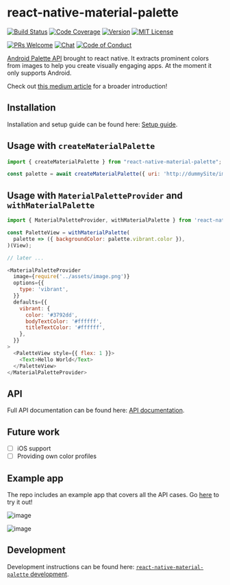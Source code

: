 # react-native-material-palette

[![Build Status][build-badge]][build]
[![Code Coverage][coverage-badge]][coverage]
[![Version][version-badge]][package]
[![MIT License][license-badge]][license]


[![PRs Welcome][prs-welcome-badge]][prs-welcome]
[![Chat][chat-badge]][chat]
[![Code of Conduct][coc-badge]][coc]

[Android Palette API](https://developer.android.com/training/material/palette-colors.html) brought to react native. It extracts prominent colors from images to help you create visually engaging apps. At the moment it only supports Android.

Check out [this medium article](https://blog.callstack.io/colour-your-apps-in-react-native-using-material-palette-35448df91958) for a broader introduction!

## Installation

Installation and setup guide can be found here: [Setup guide](./docs/SETUP.md).

## Usage with `createMaterialPalette`

```js
import { createMaterialPalette } from "react-native-material-palette";

const palette = await createMaterialPalette({ uri: 'http://dummySite/images/yummy.jpg' });
```

## Usage with `MaterialPaletteProvider` and `withMaterialPalette`

```js
import { MaterialPaletteProvider, withMaterialPalette } from 'react-native-material-palette';

const PaletteView = withMaterialPalette(
  palette => ({ backgroundColor: palette.vibrant.color }),
)(View);

// later ...

<MaterialPaletteProvider
  image={require('../assets/image.png')}
  options={{
    type: 'vibrant',
  }}
  defaults={{
    vibrant: {
      color: '#3792dd',
      bodyTextColor: '#ffffff',
      titleTextColor: '#ffffff',
    },
  }}
>
  <PaletteView style={{ flex: 1 }}>
    <Text>Hello World</Text>
  </PaletteView>
</MaterialPaletteProvider>
```

## API
Full API documentation can be found here: [API documentation](./docs/API.md).

## Future work
- [ ] iOS support
- [ ] Providing own color profiles

## Example app
The repo includes an example app that covers all the API cases. Go [here](./example) to try it out!

![image](https://user-images.githubusercontent.com/4982414/29513573-0f5acf5a-8666-11e7-989e-30409a50cb8c.png)

![image](https://user-images.githubusercontent.com/4982414/29513689-5f64b4ac-8666-11e7-86fc-0eeea7813630.png)

## Development

Development instructions can be found here: [`react-native-material-palette` development](./docs/DEVELOPMENT.md).

<!-- badges -->
[build-badge]: https://img.shields.io/circleci/project/github/callstack/react-native-material-palette/master.svg?style=flat-square
[build]: https://circleci.com/gh/callstack/react-native-material-palette
[coverage-badge]: https://img.shields.io/coveralls/github/callstack-io/react-native-material-palette.svg?style=flat-square
[coverage]: https://coveralls.io/github/callstack-io/react-native-material-palette?branch=master
[version-badge]: https://img.shields.io/npm/v/react-native-material-palette.svg?style=flat-square
[package]: https://www.npmjs.com/package/react-native-material-palette
[license-badge]: https://img.shields.io/npm/l/react-native-material-palette.svg?style=flat-square
[license]: https://opensource.org/licenses/MIT
[prs-welcome-badge]: https://img.shields.io/badge/PRs-welcome-brightgreen.svg?style=flat-square
[prs-welcome]: http://makeapullrequest.com
[coc-badge]: https://img.shields.io/badge/code%20of-conduct-ff69b4.svg?style=flat-square
[coc]: https://github.com/callstack/react-native-material-palette/blob/master/CODE_OF_CONDUCT.md
[chat-badge]: https://img.shields.io/discord/426714625279524876.svg?style=flat-square&colorB=758ED3
[chat]: https://discord.gg/zwR2Cdh
